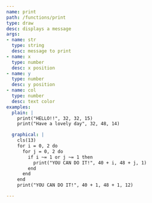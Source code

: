 ```yaml
---
name: print
path: /functions/print
type: draw
desc: displays a message
args:
- name: str
  type: string
  desc: message to print
- name: x
  type: number
  desc: x position
- name: y
  type: number
  desc: y position
- name: col
  type: number
  desc: text color
examples:
  plain: |
    print("HELLO!!", 32, 32, 15)
    print("Have a lovely day", 32, 48, 14)

  graphical: |
    cls(13)
    for i = 0, 2 do
      for j = 0, 2 do
        if i ~= 1 or j ~= 1 then
          print("YOU CAN DO IT!", 40 + i, 48 + j, 1)
        end
      end
    end
    print("YOU CAN DO IT!", 40 + 1, 48 + 1, 12)

---
```


